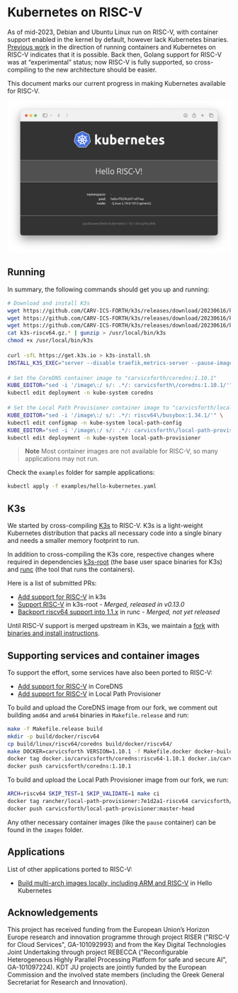 # Kubernetes on RISC-V

As of mid-2023, Debian and Ubuntu Linux run on RISC-V, with container support enabled in the kernel by default, however lack Kubernetes binaries. [Previous work](https://github.com/carlosedp/riscv-bringup) in the direction of running containers and Kubernetes on RISC-V indicates that it is possible. Back then, Golang support for RISC-V was at “experimental” status; now RISC-V is fully supported, so cross-compiling to the new architecture should be easier.

This document marks our current progress in making Kubernetes available for RISC-V.

![Hello RISC-V!](hello-riscv.png)

## Running

In summary, the following commands should get you up and running:
```bash
# Download and install K3s
wget https://github.com/CARV-ICS-FORTH/k3s/releases/download/20230616/k3s-riscv64.gz.aa
wget https://github.com/CARV-ICS-FORTH/k3s/releases/download/20230616/k3s-riscv64.gz.ab
wget https://github.com/CARV-ICS-FORTH/k3s/releases/download/20230616/k3s-riscv64.gz.ac
cat k3s-riscv64.gz.* | gunzip > /usr/local/bin/k3s
chmod +x /usr/local/bin/k3s

curl -sfL https://get.k3s.io > k3s-install.sh
INSTALL_K3S_EXEC="server --disable traefik,metrics-server --pause-image carvicsforth/pause-riscv:v3.9-v1.27.2" INSTALL_K3S_SKIP_DOWNLOAD="true" bash -x k3s-install.sh

# Set the CoreDNS container image to "carvicsforth/coredns:1.10.1"
KUBE_EDITOR="sed -i '/image\:/ s/: .*/: carvicsforth\/coredns:1.10.1/'" \
kubectl edit deployment -n kube-system coredns

# Set the Local Path Provisioner container image to "carvicsforth/local-path-provisioner:master-head" and the helper pod container image to "riscv64/busybox:1.34.1"
KUBE_EDITOR="sed -i '/image\:/ s/: .*/: riscv64\/busybox:1.34.1/'" \
kubectl edit configmap -n kube-system local-path-config
KUBE_EDITOR="sed -i '/image\:/ s/: .*/: carvicsforth\/local-path-provisioner:master-head/'" \
kubectl edit deployment -n kube-system local-path-provisioner
```

> **Note**
> Most container images are not available for RISC-V, so many applications may not run.

Check the `examples` folder for sample applications:
```bash
kubectl apply -f examples/hello-kubernetes.yaml
```

## K3s

We started by cross-compiling [K3s](https://k3s.io/) to RISC-V. K3s is a light-weight Kubernetes distribution that packs all necessary code into a single binary and needs a smaller memory footprint to run.

In addition to cross-compiling the K3s core, respective changes where required in dependencies [k3s-root](https://github.com/k3s-io/k3s-root) (the base user space binaries for K3s) and [runc](https://github.com/opencontainers/runc) (the tool that runs the containers).

Here is a list of submitted PRs:
- [Add support for RISC-V](https://github.com/k3s-io/k3s/pull/7778) in k3s
- [Support RISC-V](https://github.com/k3s-io/k3s-root/pull/60) in k3s-root - *Merged, released in v0.13.0*
- [Backport riscv64 support into 1.1.x](https://github.com/opencontainers/runc/pull/3905) in runc - *Merged, not yet released*

Until RISC-V support is merged upstream in K3s, we maintain a [fork](https://github.com/CARV-ICS-FORTH/k3s) with [binaries and install instructions](https://github.com/CARV-ICS-FORTH/k3s/releases).

## Supporting services and container images

To support the effort, some services have also been ported to RISC-V:
- [Add support for RISC-V](https://github.com/coredns/coredns/pull/6195) in CoreDNS
- [Add support for RISC-V](https://github.com/rancher/local-path-provisioner/pull/346) in Local Path Provisioner

To build and upload the CoreDNS image from our fork, we comment out building `amd64` and `arm64` binaries in `Makefile.release` and run:
```bash
make -f Makefile.release build
mkdir -p build/docker/riscv64
cp build/linux/riscv64/coredns build/docker/riscv64/
make DOCKER=carvicsforth VERSION=1.10.1 -f Makefile.docker docker-build
docker tag docker.io/carvicsforth/coredns:riscv64-1.10.1 docker.io/carvicsforth/coredns:1.10.1
docker push carvicsforth/coredns:1.10.1
```

To build and upload the Local Path Provisioner image from our fork, we run:
```bash
ARCH=riscv64 SKIP_TEST=1 SKIP_VALIDATE=1 make ci
docker tag rancher/local-path-provisioner:7e1d2a1-riscv64 carvicsforth/local-path-provisioner:master-head
docker push carvicsforth/local-path-provisioner:master-head
```

Any other necessary container images (like the `pause` container) can be found in the `images` folder.

## Applications

List of other applications ported to RISC-V:
- [Build multi-arch images locally, including ARM and RISC-V](https://github.com/paulbouwer/hello-kubernetes/pull/46) in Hello Kubernetes

## Acknowledgements

This project has received funding from the European Union’s Horizon Europe research and innovation programme through project RISER ("RISC-V for Cloud Services", GA-101092993) and from the Key Digital Technologies Joint Undertaking through project REBECCA ("Reconfigurable Heterogeneous Highly Parallel Processing Platform for safe and secure AI", GA-101097224). KDT JU projects are jointly funded by the European Commission and the involved state members (including the Greek General Secretariat for Research and Innovation).
